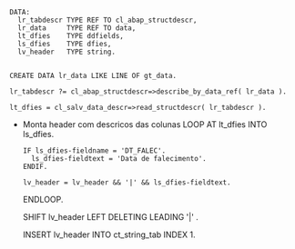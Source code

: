



    DATA:
      lr_tabdescr TYPE REF TO cl_abap_structdescr,
      lr_data     TYPE REF TO data,
      lt_dfies    TYPE ddfields,
      ls_dfies    TYPE dfies,
      lv_header   TYPE string.


    CREATE DATA lr_data LIKE LINE OF gt_data.

    lr_tabdescr ?= cl_abap_structdescr=>describe_by_data_ref( lr_data ).

    lt_dfies = cl_salv_data_descr=>read_structdescr( lr_tabdescr ).

* Monta header com descricos das colunas
    LOOP AT lt_dfies INTO ls_dfies.

      IF ls_dfies-fieldname = 'DT_FALEC'.
        ls_dfies-fieldtext = 'Data de falecimento'.
      ENDIF.

      lv_header = lv_header && '|' && ls_dfies-fieldtext.
    ENDLOOP.

    SHIFT lv_header LEFT DELETING LEADING '|' .

    INSERT lv_header INTO ct_string_tab INDEX 1.